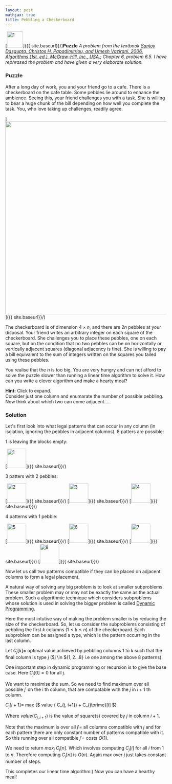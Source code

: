 ```yaml
---
layout: post
mathjax: true
title: Pebbling a Checkerboard
---
```


[<img src="{{ site.baseurl}}/images/funfact.png" alt="1" width="50" />]({{ site.baseurl}}/)**Puzzle** *A problem from the textbook [Sanjoy Dasgupta, Christos H. Papadimitriou, and Umesh Vazirani. 2006. Algorithms (1st. ed.). McGraw-Hill, Inc., USA.](https://dl.acm.org/doi/10.5555/1177299#cited-by-sec); Chapter 6, problem 6.5. I have rephrased the problem and have given a very elaborate solution.*

### Puzzle
After a long day of work, you and your friend go to a cafe. There is a checkerboard on the cafe table. Some pebbles lie around to enhance the ambience. Seeing this, your friend challenges you with a task. She is willing to bear a huge chunk of the bill depending on how well you complete the task. You, who love taking up challenges, readily agree. 

[<img src="{{ site.baseurl}}/images/Post1/P1_1.png" alt="" width="600" />]({{ site.baseurl}}/)

The checkerboard is of dimension $4 \times n$, and there are $2n$ pebbles at your disposal. Your friend writes an arbitrary integer on each square of the checkerboard. She challenges you to place these pebbles, one on each square, but on the condition that no two pebbles can be on horizontally or vertically adjacent squares (diagonal adjacency is fine). She is willing to pay a bill equivalent to the sum of integers written on the squares you tailed using these pebbles. 

You realise that the $n$ is too big. You are very hungry and can not afford to solve the puzzle slower than running a linear time algorithm to solve it. How can you write a clever algorithm and make a hearty meal?

<div class="hint-box info">
  <div class="hint-box-header">
    <strong>Hint:</strong> Click to expand.
  </div>
  <div class="hint-box-content">
    Consider just one column and enumarate the number of possible pebbling. Now think about which two can come adjacent..... 
  </div>
</div>

### Solution

Let's first look into what legal patterns that can occur in any column (in isolation, ignoring
the pebbles in adjacent columns).
8 patters are possible:

1 is leaving the blocks empty:

[<img src="{{ site.baseurl}}/images/Post1/P1_2.png" alt="1" width="60" />]({{ site.baseurl}}/)


3 patters with 2 pebbles:

[<img src="{{ site.baseurl}}/images/Post1/P1_3.png" alt="2" width="60" />]({{ site.baseurl}}/)
[<img src="{{ site.baseurl}}/images/Post1/P1_4.png" alt="3" width="60" />]({{ site.baseurl}}/)
[<img src="{{ site.baseurl}}/images/Post1/P1_5.png" alt="4" width="60" />]({{ site.baseurl}}/)

4 patterns with 1 pebble:

[<img src="{{ site.baseurl}}/images/Post1/P1_6.png" alt="5" width="60" />]({{ site.baseurl}}/)
[<img src="{{ site.baseurl}}/images/Post1/P1_7.png" alt="6" width="60" />]({{ site.baseurl}}/)
[<img src="{{ site.baseurl}}/images/Post1/P1_8.png" alt="7" width="60" />]({{ site.baseurl}}/)
[<img src="{{ site.baseurl}}/images/Post1/P1_9.png" alt="8" width="60" />]({{ site.baseurl}}/)


Now let us call two patterns compatible if they can be placed on adjacent columns to form a legal placement.

A natural way of solving any big problem is to look at smaller subproblems. These smaller problem may or may not be exactly the same as the actual problem. Such a algorithmic technique which considers subproblems whose solution is used in solving the bigger problem is called [Dynamic Programming](https://o-qcblog.github.io/Dynamic-Programming/). 

Here the most intutive way of making the problem smaller is by reducing the size of the checkerboard. So, let us consider the subproblems consisting of pebbling the first $k$ columns ($1 \leq k \leq n$) of the checkerboard. Each subproblem can be assigned a type, which is the pattern occurring in the last column.

Let $C_j[k] =$ optimal value achieved by pebbling columns 1 to $k$ such that the final column is type $j$ ($j \in ${$1,2 \dots 8$} i.e one among the above 8 patterns). 

One important step in dynamic programming or recursion is to give the base case. Here $C_j[0] = 0$ for all $j$.

We want to maximise the sum. So we need to find maximum over all possible $j\prime$ on the i th column, that are compatable with the $j$ in $i+1$ th column. 

$C_j[i+1] =$ max {$ value ( C_{j, i+1}) + C_{j\prime}[i] $}

Where $value( C_{j, i+1})$ is the value of square(s) covered by $j$ in column $i+1$.

Note that the maximum is over all $j\prime =$ all columns compatible with $j$ and for each pattern there are only constant number of patterns compatible with it. So this running over all compatible $j\prime =$ costs $O (1)$.

We need to return $max_j$ $C_j[n]$. Which involves computing $C_j[i]$ for all $i$ from 1 to $n$. Therefore computing $C_j[n]$ is $O (n)$. Again max over $j$ just takes constant number of steps.

This completes our linear time algorithm:) Now you can have a hearthy meal!

